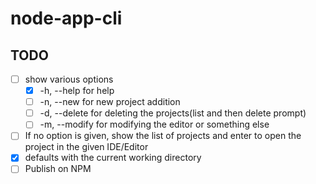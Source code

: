 # node-app-cli

## TODO

- [ ] show various options
  - [x] -h, --help for help
  - [ ] -n, --new for new project addition
  - [ ] -d, --delete for deleting the projects(list and then delete prompt)
  - [ ] -m, --modify for modifying the editor or something else
- [ ] If no option is given, show the list of projects and enter to open the project in the given IDE/Editor
- [x] defaults with the current working directory
- [ ] Publish on NPM
